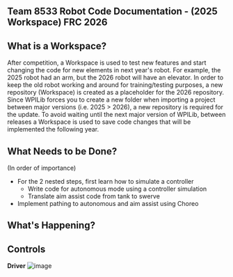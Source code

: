 Team 8533 Robot Code Documentation - (2025 Workspace) FRC 2026
----

What is a Workspace?
----
After competition, a Workspace is used to test new features and start changing the code for new elements in next year's robot. For example, the 2025 robot had an arm, but the 2026 robot will have an elevator. In order to keep the old robot working and around for training/testing purposes, a new repository (Workspace) is created as a placeholder for the 2026 repository. Since WPILib forces you to create a new folder when importing a project between major versions (i.e. 2025 > 2026), a new repository is required for the update. To avoid waiting until the next major version of WPILib, between releases a Workspace is used to save code changes that will be implemented the following year.

What Needs to be Done?
----
(In order of importance)
- For the 2 nested steps, first learn how to simulate a controller
    - Write code for autonomous mode using a controller simulation
    - Translate aim assist code from tank to swerve
- Implement pathing to autonomous and aim assist using Choreo

What's Happening?
----

Controls
----
**Driver**
![image](https://github.com/user-attachments/assets/c7b5b36a-91a4-4a2b-84b2-433caab2478b)





